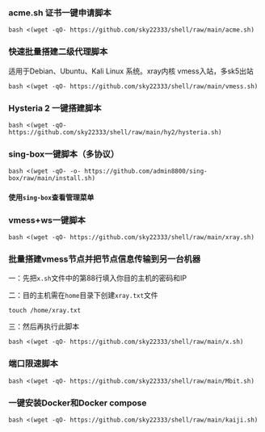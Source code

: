 ###  acme.sh 证书一键申请脚本




```
bash <(wget -qO- https://github.com/sky22333/shell/raw/main/acme.sh)
```


###  快速批量搭建二级代理脚本

适用于Debian、Ubuntu、Kali Linux 系统。xray内核 vmess入站，多sk5出站


```
bash <(wget -qO- https://github.com/sky22333/shell/raw/main/vmess.sh)
```

### Hysteria 2 一键搭建脚本


```
bash <(wget -qO- https://github.com/sky22333/shell/raw/main/hy2/hysteria.sh)
```

### sing-box一键脚本（多协议）
```
bash <(wget -qO- -o- https://github.com/admin8800/sing-box/raw/main/install.sh)
```
#### 使用`sing-box`查看管理菜单

### vmess+ws一键脚本

```
bash <(wget -qO- https://github.com/sky22333/shell/raw/main/xray.sh)
```

### 批量搭建vmess节点并把节点信息传输到另一台机器

一：先把`x.sh`文件中的第88行填入你目的主机的密码和IP

二：目的主机需在`home`目录下创建`xray.txt`文件
```
touch /home/xray.txt
```
三：然后再执行此脚本

```
bash <(wget -qO- https://github.com/sky22333/shell/raw/main/x.sh)
```


###  端口限速脚本

```
bash <(wget -qO- https://github.com/sky22333/shell/raw/main/Mbit.sh)
```


###  一键安装Docker和Docker compose

```
bash <(wget -qO- https://github.com/sky22333/shell/raw/main/kaiji.sh)
```
